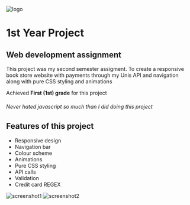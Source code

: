![logo](https://github.com/faheem-s27/Book-Website-UniProject/assets/63436748/108ce166-44e7-4bd0-b371-c8b5057b2762)
# 1st Year Project
## Web development assignment
This project was my second semester assigment. To create a responsive book store website with payments through my Unis API and navigation along with pure CSS styling and animations

Achieved **First (1st) grade** for this project
###### Never hated javascript so much than I did doing this project

## Features of this project
- Responsive design
- Navigation bar
- Colour scheme
- Animations
- Pure CSS styling
- API calls
- Validation
- Credit card REGEX

![screenshot1](https://github.com/faheem-s27/Book-Website-UniProject/assets/63436748/65b2098a-7eac-42c0-87cc-f94956e354c4)
![screenshot2](https://github.com/faheem-s27/Book-Website-UniProject/assets/63436748/a9cfc732-7f79-42d7-ae3a-2143ff7a6e88)
